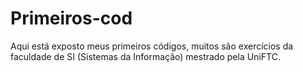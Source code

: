 # Primeiros-cod
Aqui está exposto meus primeiros códigos, muitos são exercícios da faculdade de SI (Sistemas da Informação) mestrado pela UniFTC.
